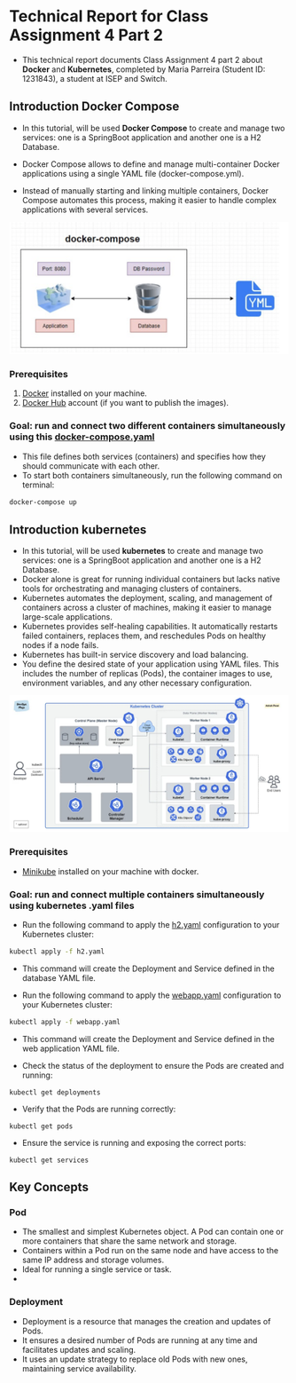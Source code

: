 # Technical Report for Class Assignment 4 Part 2

- This technical report documents Class Assignment 4 part 2 about **Docker** and **Kubernetes**, completed by Maria Parreira (Student ID: 1231843), a student at ISEP and Switch.


## Introduction Docker Compose

- In this tutorial, will be used **Docker Compose** to create and manage two services: one is a SpringBoot application and another one is a H2 Database.

- Docker Compose allows to define and manage multi-container Docker applications using a single YAML file (docker-compose.yml). 
- Instead of manually starting and linking multiple containers, Docker Compose automates this process, making it easier to handle complex applications with several services.

![compose.png](images/compose.png)


### Prerequisites

1. [Docker](https://www.docker.com) installed on your machine.
2. [Docker Hub](https://hub.docker.com) account (if you want to publish the images).

### **Goal:** run and connect two different containers simultaneously using this [docker-compose.yaml](DockerCompose/docker-compose.yaml)

- This file defines both services (containers) and specifies how they should communicate with each other.
- To start both containers simultaneously, run the following command on terminal:

```bash
docker-compose up
```

## Introduction kubernetes

- In this tutorial, will be used **kubernetes** to create and manage two services: one is a SpringBoot application and another one is a H2 Database.
- Docker alone is great for running individual containers but lacks native tools for orchestrating and managing clusters of containers.
- Kubernetes automates the deployment, scaling, and management of containers across a cluster of machines, making it easier to manage large-scale applications.
- Kubernetes provides self-healing capabilities. It automatically restarts failed containers, replaces them, and reschedules Pods on healthy nodes if a node fails.
- Kubernetes has built-in service discovery and load balancing.
- You define the desired state of your application using YAML files. This includes the number of replicas (Pods), the container images to use, environment variables, and any other necessary configuration.

![kubernetes.png](images/kubernetes.png)

### Prerequisites

- [Minikube](https://minikube.sigs.k8s.io/docs/) installed on your machine with docker.

### **Goal:** run and connect multiple containers simultaneously using kubernetes .yaml files

- Run the following command to apply the [h2.yaml](Kubernetes/h2.yaml) configuration to your Kubernetes cluster:

```bash
kubectl apply -f h2.yaml
```

- This command will create the Deployment and Service defined in the database YAML file.

- Run the following command to apply the [webapp.yaml](Kubernetes/webapp.yaml) configuration to your Kubernetes cluster:

```bash
kubectl apply -f webapp.yaml
```

- This command will create the Deployment and Service defined in the web application YAML file.


- Check the status of the deployment to ensure the Pods are created and running:

```
kubectl get deployments
```

- Verify that the Pods are running correctly:

```
kubectl get pods
```

- Ensure the service is running and exposing the correct ports:

```
kubectl get services
```

## Key Concepts

### Pod

- The smallest and simplest Kubernetes object. A Pod can contain one or more containers that share the same network and storage.
- Containers within a Pod run on the same node and have access to the same IP address and storage volumes.
- Ideal for running a single service or task.
- 
### Deployment

- Deployment is a resource that manages the creation and updates of Pods. 
- It ensures a desired number of Pods are running at any time and facilitates updates and scaling.
- It uses an update strategy to replace old Pods with new ones, maintaining service availability.